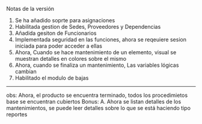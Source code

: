 Notas de la versión
1. Se ha añadido soprte para asignaciones
2. Habilitada gestion de Sedes, Proveedores y Dependencias
3. Añadida gesiton de Funcionarios
4. Implementada seguridad en las funciones, ahora se reqeuiere sesion iniciada para poder acceder a ellas
5. Ahora, Cuando se hace mantenimiento de un elemento, visual se muestran detalles en colores sobre el mismo
6. Ahora, cuando se finaliza un mantenimiento, Las variables lógicas cambian
7. Habilitado el modulo de bajas


------------------
obs: Ahora, el producto se encuentra terminado, todos los procedimietos base se encuentran cubiertos
Bonus:
A. Ahora se listan detalles de los mantenimientos, se puede leer detalles sobre lo que se está haciendo tipo reportes